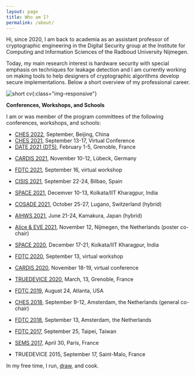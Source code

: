 ```yaml
---
layout: page
title: Who am I?
permalink: /about/
---
```


Hi, since 2020, I am back to academia as an assistant professor of cryptographic engineering in the Digital Security group at the Institute for Computing and Information Sciences of the Radboud University Nijmegen. 

Today, my main research interest is hardware security with special emphasis on techniques for leakage detection and I am currently working on making tools to help designers of cryptographic algorithms develop secure implementations. Below a short overview of my professional career. 

 ![short cv]({{site.url}}/assets/img/cariera.png){:class="img-responsive"}



**Conferences, Workshops, and Schools**

I am or was member of the program committees of the following conferences, workshops, and schools:

- [CHES 2022](https://ches.iacr.org/2022/), September, Beijing, China
- [CHES 2021](https://ches.iacr.org/2021/), September 13-17, Virtual Conference
- [DATE 2021 (DT5)](https://www.date-conference.com/), February 1-5, Grenoble, France

* [CARDIS 2021](https://cardis2021.its.uni-luebeck.de/),  November 10-12, Lübeck, Germany
* [FDTC 2021](https://fdtc.deib.polimi.it/FDTC21/index.html), September 16, virtual workshop
* [CISIS 2021](http://2021.cisisconference.eu/), September 22-24, Bilbao, Spain
* [SPACE 2021](http://cse.iitkgp.ac.in/conf/SPACE2021/testing-web/progcomm.php), Decemver 10-13, Kolkata/IIT Kharagpur, India
* [COSADE 2021](https://www.cosade.org/), October 25-27, Lugano, Switzerland (hybrid)
* [AIHWS 2021](https://aihws2021.aisylab.com/),  June 21-24, Kamakura, Japan (hybrid)
* [Alice & EVE 2021](https://aliceandeve.cs.ru.nl/), November 12, Nijmegen, the Netherlands (poster co-chair)
* [SPACE 2020](https://cse.iitkgp.ac.in/conf/SPACE2020/#), December 17-21, Kolkata/IIT Kharagpur, India
* [FDTC 2020](https://fdtc.deib.polimi.it/FDTC20/index.html), September 13, virtual workshop
* [CARDIS 2020](https://cardis2020.its.uni-luebeck.de/), November 18-19, virtual conference
* [TRUEDEVICE 2020](https://date20.date-conference.com/workshop/w07), March, 13, Grenoble, France
* [FDTC 2019](https://fdtc.deib.polimi.it/FDTC19/), August 24, Atlanta, USA
* [CHES 2018](https://ches.iacr.org/2018/), September 9-12, Amsterdam, the Netherlands (general co-chair)
* [FDTC 2018](https://fdtc.deib.polimi.it/FDTC18/), September 13, Amsterdam, the Netherlands

* [FDTC 2017](https://fdtc.deib.polimi.it/FDTC17/), September 25, Taipei, Taiwan

* [SEMS 2017](http://sems2017.cs.ru.nl/), April 30, Paris, France

* TRUEDEVICE 2015, September 17, Saint-Malo, France

  

In my free time, I run,  [draw](https://www.instagram.com/pufuletica/), and cook. 